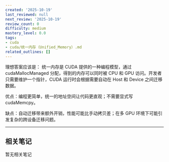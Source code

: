```yaml
---
created: '2025-10-19'
last_reviewed: null
next_review: '2025-10-19'
review_count: 0
difficulty: medium
mastery_level: 0.0
tags:
- cuda
- cuda/统一内存（Unified_Memory）.md
related_outlines: []
---
```

理想答案应该是：
统一内存是 CUDA 提供的一种编程模型，通过 cudaMallocManaged 分配，得到的内存可以同时被 CPU 和 GPU 访问。开发者只需要维护一个指针，CUDA 运行时会根据需要自动在 Host 和 Device 之间迁移数据。

优点：编程更简单，统一的地址空间让代码更直观；不需要显式写 cudaMemcpy。

缺点：自动迁移带来额外开销，性能可能比手动拷贝差；在多 GPU 环境下可能引发复杂的跨设备迁移问题。

---

## 相关笔记
<!-- 自动生成 -->

暂无相关笔记

